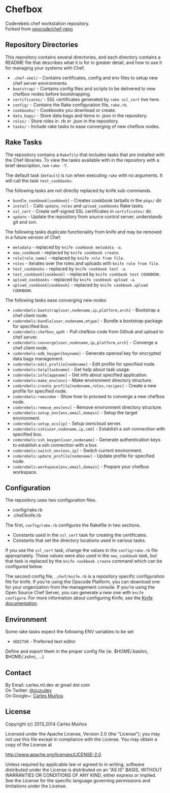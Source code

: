 # Chefbox

Coderebels chef workstation repository.  
Forked from [opscode/chef-repo](https://github.com/opscode/chef-repo)


## Repository Directories

This repository contains several directories, and each directory contains a README file that describes what it is for in greater detail, and how to use it for managing your systems with Chef.

* `.chef-skel/`   - Contains certificates, config and env files to setup new chef server environments.
* `bootstrap/`    - Contains config files and scripts to be delivered to new chefbox nodes before bootstrapping.
* `certificates/` - SSL certificates generated by `rake ssl_cert` live here.
* `config/`       - Contains the Rake configuration file, `rake.rb`.
* `cookbooks/`    - Cookbooks you download or create.
* `data_bags/`    - Store data bags and items in .json in the repository.
* `roles/`        - Store roles in .rb or .json in the repository.
* `tasks/`        - Include rake tasks to ease converging of new chefbox nodes.


## Rake Tasks

The repository contains a `Rakefile` that includes tasks that are installed with the Chef libraries. To view the tasks available with in the repository with a brief description, run `rake -T`.

The default task (`default`) is run when executing `rake` with no arguments. It will call the task `test_cookbooks`.

The following tasks are not directly replaced by knife sub-commands.

* `bundle_cookbook[cookbook]` - Creates cookbook tarballs in the `pkgs/` dir.
* `install`                   - Calls `update`, `roles` and `upload_cookbooks` Rake tasks.
* `ssl_cert`                  - Create self-signed SSL certificates in `certificates/` dir.
* `update`                    - Update the repository from source control server, understands git and svn.

The following tasks duplicate functionality from knife and may be removed in a future version of Chef.

* `metadata`                  - replaced by `knife cookbook metadata -a`.
* `new_cookbook`              - replaced by `knife cookbook create`.
* `role[role_name]`           - replaced by `knife role from file`.
* `roles`                     - iterates over the roles and uploads with `knife role from file`.
* `test_cookbooks`            - replaced by `knife cookbook test -a`.
* `test_cookbook[cookbook]`   - replaced by `knife cookbook test COOKBOOK`.
* `upload_cookbooks`          - replaced by `knife cookbook upload -a`.
* `upload_cookbook[cookbook]` - replaced by `knife cookbook upload COOKBOOK`.

The following tasks ease converging new nodes

* `coderebels:bootstrap[user,nodename,ip,platform,arch]` - Bootstrap a chef client node.
* `coderebels:bundle[user,nodename,mtype]`               - Bundle a bootstrap package for specified box.
* `coderebels:chefbox_updt`                              - Pull chefbox code from Github and upload to chef server.
* `coderebels:converge[user,nodename,ip,platform,arch]`  - Converge a chef client node.
* `coderebels:edb_keygen[keyname]`                       - Generate openssl key for encrypted data bags management.
* `coderebels:edit_profile[nodename]`                    - Edit profile for specified node.
* `coderebels:help[taskname]`                            - Get help about task usage.
* `coderebels:info[appname]`                             - Get info about specified application.
* `coderebels:make_env[env]`                             - Make environment directory structure.
* `coderebels:create_profile[nodename,roles,recipes]`    - Create a new profile for specified node.
* `coderebels:remindme`                                  - Show how to proceed to converge a new chefbox node.
* `coderebels:remove_env[env]`                           - Remove environment directory structure.
* `coderebels:setup_env[env,email,domain]`               - Setup the target environment.
* `coderebels:setup_ocs[ip]`                             - Setup owncloud server.
* `coderebels:ssh[user,nodename,ip,cmd]`                 - Establish a ssh connection with specified box.
* `coderebels:ssh_keygen[user,nodename]`                 - Generate authentication keys to establish a ssh connection with a box.
* `coderebels:switch_env[env,ip]`                        - Switch current environment.
* `coderebels:update_profile[nodename]`                  - Update profile for specified node.
* `coderebels:workspace[env,email,domain]`               - Prepare your chefbox workspace.


## Configuration

The repository uses two configuration files.

* config/rake.rb
* .chef/knife.rb

The first, `config/rake.rb` configures the Rakefile in two sections.

* Constants used in the `ssl_cert` task for creating the certificates.
* Constants that set the directory locations used in various tasks.

If you use the `ssl_cert` task, change the values in the `config/rake.rb` file appropriately. These values were also used in the `new_cookbook` task, but that task is replaced by the `knife cookbook create` command which can be configured below.

The second config file, `.chef/knife.rb` is a repository specific configuration file for knife. If you're using the Opscode Platform, you can download one for your organization from the management console. If you're using the Open Source Chef Server, you can generate a new one with `knife configure`. For more information about configuring Knife, see the [Knife documentation](http://help.opscode.com/faqs/chefbasics/knife).


## Environment

Some rake tasks expect the following ENV variables to be set

* `XEDITOR` - Preferred text editor

Define and export them in the proper config file (ie. $HOME/.bashrc, $HOME/.zshrc, ...)


## Contact

By Email:   carles.ml.dev at gmail dot com  
On Twitter: [@zuzudev](https://twitter.com/zuzudev)  
On Google+: [Carles Muiños](https://plus.google.com/109480759201585988691)


## License

Copyright (c) 2013,2014 Carles Muiños

Licensed under the Apache License, Version 2.0 (the "License");
you may not use this file except in compliance with the License.
You may obtain a copy of the License at

http://www.apache.org/licenses/LICENSE-2.0

Unless required by applicable law or agreed to in writing, software
distributed under the License is distributed on an "AS IS" BASIS,
WITHOUT WARRANTIES OR CONDITIONS OF ANY KIND, either express or implied.
See the License for the specific language governing permissions and
limitations under the License.


